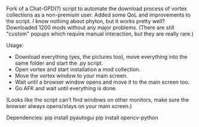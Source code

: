 Fork of a Chat-GPD(?) script to automate the download process of vortex collections as a non-premium user. Added some QoL and improvements to the script. I know nothing about phyton, but it works pretty well? Downloaded 1200 mods without any major problems. (There are still "custom" popups which require manual interaction, but they are really rare.)

Usage:
- Download everything (yes, the pictures too), move everything into the same folder and start the .py script.
- Open vortex and start installation a mod collection.
- Move the vortex window to your main screen.
- Wait until a browser window opens and move it to the main screen too.
- Go AFK and wait until everything is done.

(Looks like the script can't find windows on other monitors, make sure the browser always opens/stays on your main screen.)

Dependencies:
pip install pyautogui
pip install opencv-python
